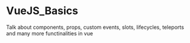 # VueJS_Basics
Talk about components, props, custom events, slots, lifecycles, teleports and many more functinalities in vue

